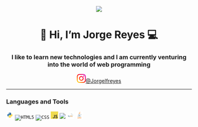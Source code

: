 <div align="center">
  <img src="https://media.giphy.com/media/qgQUggAC3Pfv687qPC/giphy.gif" width="200"/>
</div>
<h1 align="center">👋 Hi, I’m Jorge Reyes 💻</h1>
<h3 align="center">I like to learn new technologies and I am currently venturing into the world of web programming</h3>
<div align="center">
  <a href="https://www.instagram.com/jorgelfreyes">
    <img alt="Hargun | Instagram" width="24px" src="https://github.com/hargun79/hargun79/blob/master/Assets/Instagram.svg" />@Jorgelfreyes
  </a>
 </div> 

---

<div align="left">
  <h3>Languages and Tools</h3>
  <div align="left" >
    <code><img height="20" src="https://raw.githubusercontent.com/github/explore/80688e429a7d4ef2fca1e82350fe8e3517d3494d/topics/python/python.png"></code>
    <code><img title="HTML5" height="25" src="https://github.com/zumrudu-anka/zumrudu-anka/blob/master/images/html5.svg"></code>
    <code><img title="CSS" height="25" src="https://github.com/zumrudu-anka/zumrudu-anka/blob/master/images/css.svg"></code>
    <code><img height="20" src="https://raw.githubusercontent.com/github/explore/80688e429a7d4ef2fca1e82350fe8e3517d3494d/topics/javascript/javascript.png"></code>
    <code><img height="20" src="https://raw.githubusercontent.com/github/explore/80688e429a7d4ef2fca1e82350fe8e3517d3494d/topics/react/react"></code>
    <code><img height="20" src="https://raw.githubusercontent.com/github/explore/80688e429a7d4ef2fca1e82350fe8e3517d3494d/topics/mysql/mysql.png"></code>
    <code><img height="20" src="https://raw.githubusercontent.com/github/explore/80688e429a7d4ef2fca1e82350fe8e3517d3494d/topics/java/java.png"></code>
  </div>
</div>

  
<!---
JorgeLReyes/JorgeLReyes is a ✨ special ✨ repository because its `README.md` (this file) appears on your GitHub profile.
You can click the Preview link to take a look at your changes.
--->
